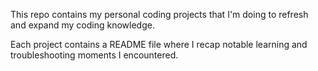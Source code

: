 This repo contains my personal coding projects that I'm doing to refresh and expand my coding knowledge.

Each project contains a README file where I recap notable learning and troubleshooting moments I encountered.
